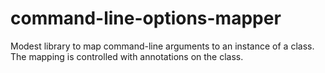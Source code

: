 # command-line-options-mapper
Modest library to map command-line arguments to an instance of a class. The mapping is controlled with annotations on the class.
